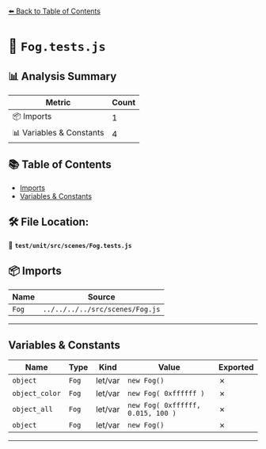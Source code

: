 [⬅️ Back to Table of Contents](../../../../index.md)

# 📄 `Fog.tests.js`

## 📊 Analysis Summary

| Metric | Count |
|--------|-------|
| 📦 Imports | 1 |
| 📊 Variables & Constants | 4 |

## 📚 Table of Contents

- [Imports](#imports)
- [Variables & Constants](#variables-constants)

## 🛠️ File Location:
📂 **`test/unit/src/scenes/Fog.tests.js`**

## 📦 Imports

| Name | Source |
|------|--------|
| `Fog` | `../../../../src/scenes/Fog.js` |


---

## Variables & Constants

| Name | Type | Kind | Value | Exported |
|------|------|------|-------|----------|
| `object` | `Fog` | let/var | `new Fog()` | ✗ |
| `object_color` | `Fog` | let/var | `new Fog( 0xffffff )` | ✗ |
| `object_all` | `Fog` | let/var | `new Fog( 0xffffff, 0.015, 100 )` | ✗ |
| `object` | `Fog` | let/var | `new Fog()` | ✗ |


---